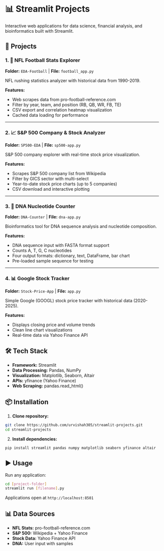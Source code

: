# 📊 Streamlit Projects

Interactive web applications for data science, financial analysis, and bioinformatics built with Streamlit.

## 🚀 Projects

### 1. 🏈 NFL Football Stats Explorer
**Folder:** `EDA-Football` | **File:** `football_app.py`

NFL rushing statistics analyzer with historical data from 1990-2019.

**Features:**
- Web scrapes data from pro-football-reference.com
- Filter by year, team, and position (RB, QB, WR, FB, TE)
- CSV export and correlation heatmap visualization
- Cached data loading for performance

---

### 2. 📈 S&P 500 Company & Stock Analyzer
**Folder:** `SP500-EDA` | **File:** `sp500-app.py`

S&P 500 company explorer with real-time stock price visualization.

**Features:**
- Scrapes S&P 500 company list from Wikipedia
- Filter by GICS sector with multi-select
- Year-to-date stock price charts (up to 5 companies)
- CSV download and interactive plotting

---

### 3. 🧬 DNA Nucleotide Counter
**Folder:** `DNA-Counter` | **File:** `dna-app.py`

Bioinformatics tool for DNA sequence analysis and nucleotide composition.

**Features:**
- DNA sequence input with FASTA format support
- Counts A, T, G, C nucleotides
- Four output formats: dictionary, text, DataFrame, bar chart
- Pre-loaded sample sequence for testing

---

### 4. 📊 Google Stock Tracker
**Folder:** `Stock-Price-App` | **File:** `app.py`

Simple Google (GOOGL) stock price tracker with historical data (2020-2025).

**Features:**
- Displays closing price and volume trends
- Clean line chart visualizations
- Real-time data via Yahoo Finance API

## 🛠️ Tech Stack

- **Framework:** Streamlit
- **Data Processing:** Pandas, NumPy
- **Visualization:** Matplotlib, Seaborn, Altair
- **APIs:** yfinance (Yahoo Finance)
- **Web Scraping:** pandas.read_html()

## 📦 Installation

1. **Clone repository:**
```bash
git clone https://github.com/urvishah305/streamlit-projects.git
cd streamlit-projects
```

2. **Install dependencies:**
```bash
pip install streamlit pandas numpy matplotlib seaborn yfinance altair
```

## ▶️ Usage

Run any application:
```bash
cd [project-folder]
streamlit run [filename].py
```

Applications open at `http://localhost:8501`

## 📊 Data Sources

- **NFL Stats:** pro-football-reference.com
- **S&P 500:** Wikipedia + Yahoo Finance
- **Stock Data:** Yahoo Finance API
- **DNA:** User input with samples

